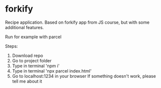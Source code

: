 # forkify
Recipe application. Based on forkify app from JS course, but with some additional features. 

Run for example with parcel 

 Steps:

1. Download repo
2. Go to project folder
3. Type in terminal 'npm i'
4. Type in terminal 'npx parcel index.html'
5. Go to localhost:1234 in your browser 
If something doesn't work, please tell me about it
